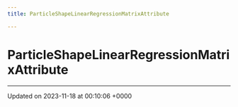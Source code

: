 ```yaml
---
title: ParticleShapeLinearRegressionMatrixAttribute

---
```


# ParticleShapeLinearRegressionMatrixAttribute





-------------------------------

Updated on 2023-11-18 at 00:10:06 +0000